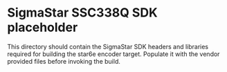 # SigmaStar SSC338Q SDK placeholder

This directory should contain the SigmaStar SDK headers and libraries required
for building the star6e encoder target. Populate it with the vendor provided
files before invoking the build.
